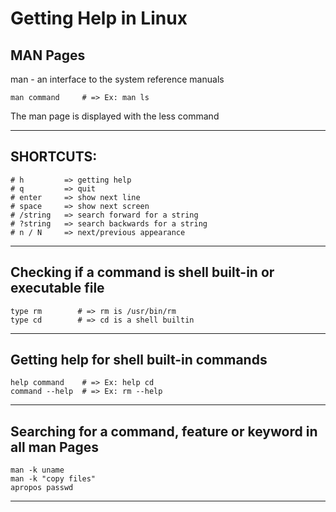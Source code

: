 # Getting Help in Linux

## MAN Pages

man - an interface to the system reference manuals

```
man command     # => Ex: man ls
```

The man page is displayed with the less command

---
## SHORTCUTS:

```
# h         => getting help
# q         => quit
# enter     => show next line
# space     => show next screen
# /string   => search forward for a string
# ?string   => search backwards for a string
# n / N     => next/previous appearance
```

---
## Checking if a command is shell built-in or executable file

```
type rm        # => rm is /usr/bin/rm
type cd        # => cd is a shell builtin
```

---
## Getting help for shell built-in commands

```
help command    # => Ex: help cd
command --help  # => Ex: rm --help
```

---
## Searching for a command, feature or keyword in all man Pages

```
man -k uname
man -k "copy files"
apropos passwd
```

---